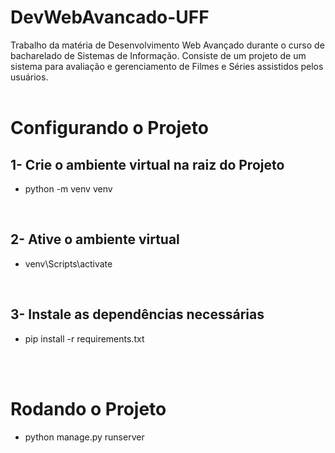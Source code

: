 # DevWebAvancado-UFF
Trabalho da matéria de Desenvolvimento Web Avançado durante o curso de bacharelado de Sistemas de Informação. Consiste de um projeto de um sistema para avaliação e gerenciamento de Filmes e Séries assistidos pelos usuários.
<br>
<br>

# Configurando o Projeto

## 1- Crie o ambiente virtual na raiz do Projeto
- python -m venv venv
<br>

## 2- Ative o ambiente virtual
- venv\Scripts\activate
<br>

## 3- Instale as dependências necessárias
- pip install -r requirements.txt

<br>
<br>

# Rodando o Projeto
- python manage.py runserver
